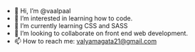 - 👋 Hi, I’m @vaalpaal
- 👀 I’m interested in learning how to code.
- 🌱 I’m currently learning CSS and SASS
- 💞️ I’m looking to collaborate on front end web development. 
- 📫 How to reach me: valyamagata21@gmail.com

<!---
vaalpaal/vaalpaal is a ✨ special ✨ repository because its `README.md` (this file) appears on your GitHub profile.
You can click the Preview link to take a look at your changes.
--->
